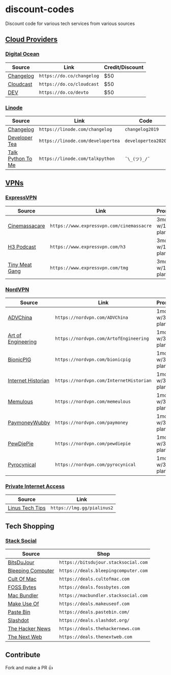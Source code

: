 # discount-codes

Discount code for various tech services from various sources

## [Cloud Providers](https://m.oursky.com/saas-paas-and-iaas-explained-in-one-graphic-d56c3e6f4606)

### [Digital Ocean](https://www.digitalocean.com/)

| Source | Link | Credit/Discount |
|--------|------|-----------------|
| [Changelog](https://changelog.com/)                     | `https://do.co/changelog` | $50 |
| [Cloudcast](https://www.thecloudcast.net/)              | `https://do.co/cloudcast` | $50 |
| [DEV](https://dev.to/)                                  | `https://do.co/devto`     | $50 |

### [Linode](https://www.linode.com/)

| Source | Link | Code | Credit |
|--------|------|------|--------|
| [Changelog](https://changelog.com/)                     | `https://linode.com/changelog`    | `changelog2019`    | $20 |
| [Developer Tea](https://spec.fm/podcasts/developer-tea) | `https://linode.com/developertea` | `developertea2020` | $20 |
| [Talk Python To Me](https://talkpython.fm/)             | `https://linode.com/talkpython`   | `¯\_(ツ)_/¯`       | $20 |

## [VPNs](https://thatoneprivacysite.net/)

### [ExpressVPN](https://www.expressvpn.com/)

| Source | Link | Promo |
|--------|------|-------|
| [Cinemassacare](https://www.youtube.com/user/JamesNintendoNerd)| `https://www.expressvpn.com/cinemassacre` | 3mo w/1yr plan |
| [H3 Podcast](https://h3h3roost.libsyn.com/)                    | `https://www.expressvpn.com/h3`           | 3mo w/1yr plan |
| [Tiny Meat Gang](https://www.tinymeats.com/)                   | `https://www.expressvpn.com/tmg`          | 3mo w/1yr plan |

### [NordVPN](https://nordvpn.com/)

| Source | Link | Promo |
|--------|------|-------|
| [ADVChina](https://www.youtube.com/user/churchillcustoms)                      | `https://nordvpn.com/ADVChina`           | 1mo w/3yr plan |
| [Art of Engineering](https://www.youtube.com/user/Jaytso666)                   | `https://nordvpn.com/ArtofEngineering`   | 1mo w/3yr plan |
| [BionicPIG](https://www.youtube.com/channel/UCKyCNNJMe7dqlHhA8TRbe2A)          | `https://nordvpn.com/bionicpig`          | 1mo w/3yr plan |
| [Internet Historian](https://www.youtube.com/channel/UCR1D15p_vdP3HkrH8wgjQRw) | `https://nordvpn.com/InternetHistorian`  | 1mo w/3yr plan |
| [Memulous](https://www.youtube.com/user/memeulous)                             | `https://nordvpn.com/memeulous`          | 1mo w/3yr plan |
| [PaymoneyWubby](https://www.youtube.com/channel/UC4P1wf7gNZ1A19xNw863KwQ)      | `https://nordvpn.com/paymoney`           | 1mo w/3yr plan |
| [PewDiePie](https://www.youtube.com/channel/UC-lHJZR3Gqxm24_Vd_AJ5Yw)          | `https://nordvpn.com/pewdiepie`          | 1mo w/3yr plan |
| [Pyrocynical](https://www.youtube.com/user/Pyrocynical)                        | `https://nordvpn.com/pyrocynical`        | 1mo w/3yr plan |

### [Private Internet Access](https://www.privateinternetaccess.com/)

| Source | Link |
|--------|------|
| [Linus Tech Tips](https://www.youtube.com/user/LinusTechTips)   | `https://lmg.gg/pialinus2`  | 80% off 1yr plan |

## Tech Shopping

### [Stack Social](https://stacksocial.com)
| Source | Shop |
|--------|------|
| [BitsDuJour](https://www.bitsdujour.com)               | `https://bitsdujour.stacksocial.com` |
| [Bleeping Computer](https://www.bleepingcomputer.com/) | `https://deals.bleepingcomputer.com` |
| [Cult Of Mac](https://www.cultofmac.com/)              | `https://deals.cultofmac.com`        |
| [FOSS Bytes](https://fossbytes.com/)                   | `https://deals.fossbytes.com`        |
| [Mac Bundler](https://mac-bundles.com)                 | `https://macbundler.stacksocial.com` |
| [Make Use Of](https://www.makeuseof.com/)              | `https://deals.makeuseof.com`        |
| [Paste Bin](https://deals.pastebin.com/)               | `https://deals.pastebin.com/`        |
| [Slashdot](https://slashdot.org/)                      | `https://deals.slashdot.org/`        |
| [The Hacker News](https://thehackernews.com/)          | `https://deals.thehackernews.com`    |
| [The Next Web](https://thenextweb.com/)                | `https://deals.thenextweb.com`       |

## Contribute

Fork and make a PR :+1:

